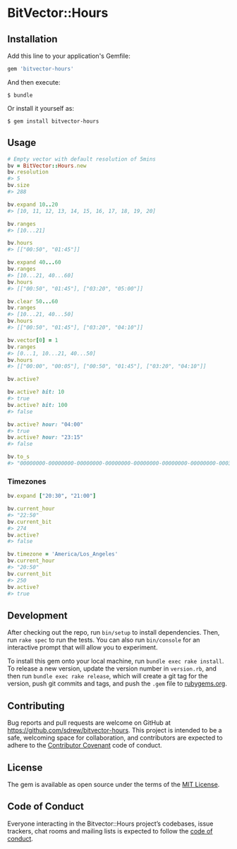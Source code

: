 # BitVector::Hours


## Installation

Add this line to your application's Gemfile:

```ruby
gem 'bitvector-hours'
```

And then execute:

    $ bundle

Or install it yourself as:

    $ gem install bitvector-hours

## Usage

```ruby
# Empty vector with default resolution of 5mins
bv = BitVector::Hours.new
bv.resolution
#> 5
bv.size
#> 288

bv.expand 10..20
#> [10, 11, 12, 13, 14, 15, 16, 17, 18, 19, 20]

bv.ranges
#> [10...21]

bv.hours
#> [["00:50", "01:45"]]

bv.expand 40...60
bv.ranges
#> [10...21, 40...60]
bv.hours
#> [["00:50", "01:45"], ["03:20", "05:00"]]

bv.clear 50...60
bv.ranges
#> [10...21, 40...50]
bv.hours
#> [["00:50", "01:45"], ["03:20", "04:10"]]

bv.vector[0] = 1
bv.ranges
#> [0...1, 10...21, 40...50]
bv.hours
#> [["00:00", "00:05"], ["00:50", "01:45"], ["03:20", "04:10"]]

bv.active?

bv.active? bit: 10
#> true
bv.active? bit: 100
#> false

bv.active? hour: "04:00"
#> true
bv.active? hour: "23:15"
#> false

bv.to_s
#> "00000000-00000000-00000000-00000000-00000000-00000000-00000000-0003ff00-001ffc01"
```

### Timezones

```ruby
bv.expand ["20:30", "21:00"]

bv.current_hour
#> "22:50"
bv.current_bit
#> 274
bv.active?
#> false

bv.timezone = 'America/Los_Angeles'
bv.current_hour
#> "20:50"
bv.current_bit
#> 250
bv.active?
#> true
```

## Development

After checking out the repo, run `bin/setup` to install dependencies. Then, run `rake spec` to run the tests. You can also run `bin/console` for an interactive prompt that will allow you to experiment.

To install this gem onto your local machine, run `bundle exec rake install`. To release a new version, update the version number in `version.rb`, and then run `bundle exec rake release`, which will create a git tag for the version, push git commits and tags, and push the `.gem` file to [rubygems.org](https://rubygems.org).

## Contributing

Bug reports and pull requests are welcome on GitHub at https://github.com/sdrew/bitvector-hours. This project is intended to be a safe, welcoming space for collaboration, and contributors are expected to adhere to the [Contributor Covenant](http://contributor-covenant.org) code of conduct.

## License

The gem is available as open source under the terms of the [MIT License](https://opensource.org/licenses/MIT).

## Code of Conduct

Everyone interacting in the Bitvector::Hours project’s codebases, issue trackers, chat rooms and mailing lists is expected to follow the [code of conduct](https://github.com/sdrew/bitvector-hours/blob/master/CODE_OF_CONDUCT.md).
